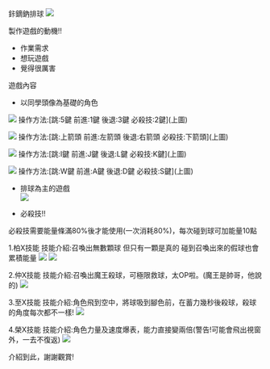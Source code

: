 <html>
<head>
 鉲鏑鈉排球
 <img src="鉲鏑鈉封面.png">
  </head>

<body>
 <p>製作遊戲的動機!!</p>
  <ul>
    <li>作業需求</li>
    <li>想玩遊戲</li>
    <li>覺得很厲害</li>
  </ul>
 <p> </p>
   <p>遊戲內容</p>
  <ul>
    <li>以同學頭像為基礎的角色</li>
   </ul>
 <p> </p>
   <img src="皮卡佑-向左.png">
操作方法:[跳:5鍵 前進:1鍵 後退:3鍵 必殺技:2鍵](上圖) 
 <p> </p>
  <img src="皮卡元-向左.png">
 操作方法:[跳:上箭頭 前進:左箭頭 後退:右箭頭 必殺技:下箭頭](上圖) 
 <p> </p>
  <img src="皮卡堯-向右.png">
 操作方法:[跳:I鍵 前進:J鍵 後退:L鍵 必殺技:K鍵](上圖) 
 <p> </p>
  <img src="皮卡彬-向右.png">
 操作方法:[跳:W鍵 前進:A鍵 後退:D鍵 必殺技:S鍵](上圖) 
 <p> </p>
  <ul>
    <li>排球為主的遊戲</li>
    <img src="排球封面.jpg">
   </ul>
 <p> </p>
  <ul>
    <li>必殺技!!</li>
  </ul>
  必殺技需要能量條滿80%後才能使用(一次消耗80%)，每次碰到球可加能量10點
  <p>
 <p> </p>
   1.柏X技能
   技能介紹:召喚出無數顆球 但只有一顆是真的 碰到召喚出來的假球也會累積能量
   <img src="佑技能1.png">
    <img src="佑技能2.png">
   <p> </p>
   2.仲X技能
   技能介紹:召喚出魔王殺球，可極限救球，太OP啦。(魔王是帥哥，他說的)
   <img src="元技能.png">
   <p> </p>
  3.至X技能
  技能介紹:角色飛到空中，將球吸到腳色前，在蓄力幾秒後殺球，殺球的角度每次都不一樣!
   <img src="堯技能.png">
   <p> </p>
  4.榮X技能
  技能介紹:角色力量及速度爆表，能力直接變兩倍(警告!可能會飛出視窗外，一去不復返)
   <img src="彬技能.png">
  </p>
   <p> </p>
   介紹到此，謝謝觀賞!
    
</body>
</html> 
